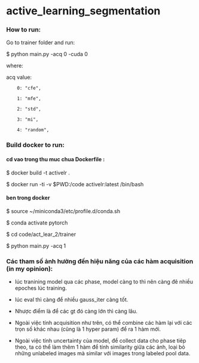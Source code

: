 # active_learning_segmentation

### How to run:
Go to trainer folder and run: 

$ python main.py -acq 0 -cuda 0 

where: 

acq value:

        0: "cfe",
        
        1: "mfe",
        
        2: "std",
        
        3: "mi",
        
        4: "random",

### Build docker to run:
#### cd vao trong thu muc chua Dockerfile :
$ docker build -t activelr .

$ docker run -ti -v $PWD:/code activelr:latest /bin/bash
#### ben trong docker
$ source ~/miniconda3/etc/profile.d/conda.sh

$ conda activate pytorch

$ cd code/act_lear_2/trainer

$ python main.py -acq 1



### Các tham số ảnh hưởng đến hiệu năng của các hàm acquisition (in my opinion):
- lúc tranining model qua các phase, model càng to thì nên càng đê nhiều epoches lúc training. 

- lúc eval thì càng để nhiều gauss_iter càng tốt.

- Nhược điểm là để các gt đó càng lớn thì càng lâu.

- Ngoài việc tính acquisition như trên, có thể combine các hàm lại với các trọn số khác nhau (cũng là 1 hyper param) để ra 1 hàm mới.

- Ngoài việc tính uncertainty của model, để collect data cho phase tiêp theo, ta có thể làm thêm 1 hàm để tính similarity giữa các ảnh, loại bỏ những unlabeled images mà similar với images trong labeled pool data.


